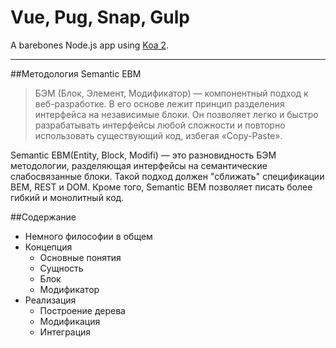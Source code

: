 # Vue, Pug, Snap, Gulp 

A barebones Node.js app using [Koa 2](http://koajs.com/).

---

##Методология Semantic EBM

> БЭМ (Блок, Элемент, Модификатор) — компонентный подход к веб-разработке. В его основе лежит принцип разделения интерфейса на независимые блоки. Он позволяет легко и быстро разрабатывать интерфейсы любой сложности и повторно использовать существующий код, избегая «Copy-Paste».

Semantic EBM(Entity, Block, Modifi) — это разновидность БЭМ методологии, разделяющая интерфейсы на семантические слабосвязанные блоки. Такой подход должен "сближать" спецификации BEM, REST и DOM. Кроме того, Semantic BEM позволяет писать более гибкий и монолитный код.

##Содержание
  - Немного философии в общем
  - Концепция
    - Основные понятия
    - Сущность
    - Блок
    - Модификатор
  - Реализация
    - Построение дерева
    - Модификация
    - Интеграция